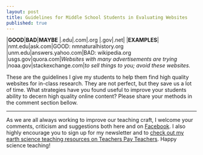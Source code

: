 ```yaml
---
layout: post
title: Guidelines for Middle School Students in Evaluating Websites
published: true
---
```


|**GOOD**|**BAD**|**MAYBE**
|.edu|.com|.org
|.gov|.net|
|**EXAMPLES**|
|nmt.edu|ask.com|GOOD: nmnaturalhistory.org
|unm.edu|answers.yahoo.com|BAD: wikipedia.org
|usgs.gov|quora.com|*Websites with many advertisements are trying*
|noaa.gov|stackexchange.com|*to sell things to you; avoid these websites.*

These are the guidelines I give my students to help them find high quality websites for in-class research. They are not perfect, but they save us a lot of time. What strategies have you found useful to improve your students ability to decern high quality online content? Please share your methods in the comment section bellow. 

---

As we are all always working to improve our teaching craft, I welcome your comments, criticism and suggestions both here and on [Facebook](https://www.facebook.com/MSEarthScience). I also highly encourage you to sign up for my newsletter and to [check out my earth science teaching resources on Teachers Pay Teachers](https://www.teacherspayteachers.com/Store/Middle-School-Earth-Science). Happy science teaching!
